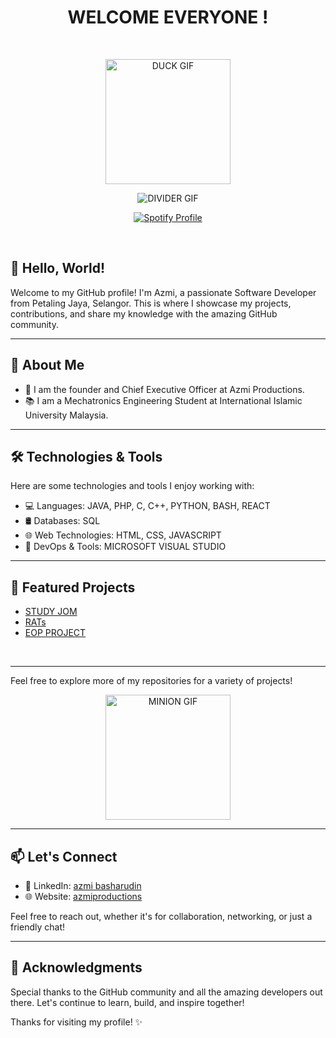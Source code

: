 <h1 align="center">
   WELCOME EVERYONE !
</h1>
<br>
<p align="center">
  <img src="https://i.pinimg.com/originals/57/61/5b/57615b8c0092a66c1d4058b1692955cc.gif" alt="DUCK GIF" width="200"/>
</p>
<p align="center">
  <img src="https://user-images.githubusercontent.com/73097560/115834477-dbab4500-a447-11eb-908a-139a6edaec5c.gif" alt="DIVIDER GIF" />
</p>

<p align="center">
  <a href="https://spotify-github-profile.kittinanx.com/api/view?uid=312sckq4hebyervf4utsjawou4hm&redirect=true">
    <img src="https://spotify-github-profile.kittinanx.com/api/view?uid=312sckq4hebyervf4utsjawou4hm&cover_image=true&theme=default&show_offline=true&background_color=121212&interchange=false&bar_color_cover=true" alt="Spotify Profile" />
  </a>
</p>
<br>

<h2>👋 Hello, World!</h2>
<p>Welcome to my GitHub profile! I'm Azmi, a passionate Software Developer from Petaling Jaya, Selangor. This is where I showcase my projects, contributions, and share my knowledge with the amazing GitHub community.</p>
<hr>
<h2>🚀 About Me</h2>
<ul>
  <li>💼 I am the founder and Chief Executive Officer at Azmi Productions.</li>
  <li>📚 I am a Mechatronics Engineering Student at International Islamic University Malaysia.</li>
</ul>

<hr>
<h2>🛠️ Technologies & Tools</h2>
<p>Here are some technologies and tools I enjoy working with:</p>
<ul>
  <li>💻 Languages: JAVA, PHP, C, C++, PYTHON, BASH, REACT</li>
  <li>🛢️ Databases: SQL</li>
  <li>🌐 Web Technologies: HTML, CSS, JAVASCRIPT</li>
  <li>🔧 DevOps & Tools: MICROSOFT VISUAL STUDIO</li>
</ul>

<hr>
<h2>🌟 Featured Projects</h2>
<ul>
  <li><a href="https://github.com/didi2612/RATs">STUDY JOM</a></li>
  <li><a href="https://github.com/didi2612/RATs">RATs</a></li>
  <li><a href="https://github.com/didi2612/EOP-PROJECT">EOP PROJECT</a></li>
</ul>
<br>
<hr>
<p>Feel free to explore more of my repositories for a variety of projects!</p>
<p align="center">
  <img src="https://storage.googleapis.com/gweb-uniblog-publish-prod/original_images/tenor_1.gif" alt="MINION GIF" width="200"/>
</p>
<hr>
<h2>📫 Let's Connect</h2>
<ul>
  <li>💼 LinkedIn: <a href="https://www.linkedin.com/in/azmi-basharudin/">azmi basharudin</a></li>
  <li>🌐 Website: <a href="https://azmiproductions.com">azmiproductions</a></li>
</ul>
<p>Feel free to reach out, whether it's for collaboration, networking, or just a friendly chat!</p>
<hr>
<h2>🙏 Acknowledgments</h2>
<p>Special thanks to the GitHub community and all the amazing developers out there. Let's continue to learn, build, and inspire together!</p>
<p>Thanks for visiting my profile! ✨</p>
